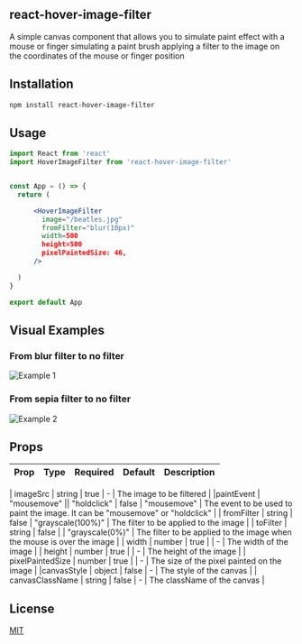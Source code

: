 ## react-hover-image-filter

A simple canvas component that allows you to simulate paint effect with a mouse or finger simulating a paint brush applying a filter to the image on the coordinates of the mouse or finger position

## Installation

```bash
npm install react-hover-image-filter
```

## Usage

```jsx
import React from 'react'
import HoverImageFilter from 'react-hover-image-filter'


const App = () => {
  return (

      <HoverImageFilter
        image="/beatles.jpg"
        fromFilter="blur(10px)"
        width=500
        height=500
        pixelPaintedSize: 46,
      />

  )
}

export default App
```

## Visual Examples

### From blur filter to no filter

![Example 1](https://github.com/Pepito27/react-hover-image-filter/blob/main/gif%20blur.gif?raw=true)

### From sepia filter to no filter

![Example 2](https://github.com/Pepito27/react-hover-image-filter/blob/main/gif%20sepia.gif?raw=true)

## Props

| Prop | Type | Required | Default | Description |
| ---- | ---- | -------- | ------- | ----------- |

| imageSrc | string | true | - | The image to be filtered |
|paintEvent | "mousemove" || "holdclick" | false | "mousemove" | The event to be used to paint the image. It can be "mousemove" or "holdclick" |
| fromFilter | string | false | "grayscale(100%)" | The filter to be applied to the image |
| toFilter | string | false |
| "grayscale(0%)" | The filter to be applied to the image when the mouse is over the image |
| width | number | true |
| - | The width of the image |
| height | number | true |
| - | The height of the image |
| pixelPaintedSize | number | true |
| - | The size of the pixel painted on the image |
|canvasStyle | object | false | - | The style of the canvas |
| canvasClassName | string | false | - | The className of the canvas |

## License

[MIT](https://choosealicense.com/licenses/mit/)
